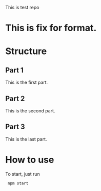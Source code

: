This is test repo

# This is fix for format.

# Structure

## Part 1

This is the first part.

## Part 2

This is the second part.

## Part 3

This is the last part.

# How to use

To start, just run 

``` npm start```